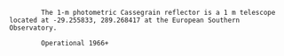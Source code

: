
            The 1-m photometric Cassegrain reflector is a 1 m telescope located at -29.255833, 289.268417 at the European Southern Observatory.
            
            Operational 1966+
        